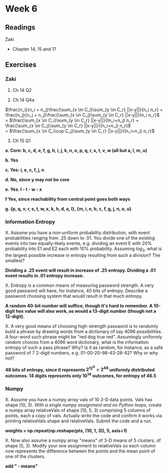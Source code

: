 # Week 6

## Readings
Zaki
  * Chapter 14, 15 and 17

## Exercises
### Zaki

1. Ch 14 Q2

2. Ch 14 Q4a

$\frac{n_i}{n_i + n_j}\frac{\sum_{x \in C_i}\sum_{y \in C_r} ||x-y||}{n_i n_r} +
\frac{n_j}{n_j + n_j}\frac{\sum_{x \in C_j}\sum_{y \in C_r} ||x-y||}{n_i n_r}$\
= $\frac{\sum_{x \in C_i}\sum_{y \in C_r} ||x-y||}{(n_i+n_j) n_r} +
\frac{\sum_{x \in C_j}\sum_{y \in C_r} ||x-y||}{(n_i+n_j) n_r}$\
= $\frac{\sum_{x \in C_i\cup C_j}\sum_{y \in C_r} ||x-y||}{(n_i+n_j) n_r}$

3. Ch 15 Q1

**a. Core: b, c, d, e, f, g, h, i, j, k, n, o, p, q, r, s, t, v, w  (all but a, l, m, u)**

**b. Yes**

**c. Yes: i, e, c, f, j, n**

**d. No, since y may not be core**

**e. Yes.  l - t - w - x**

**f Yes, since reachability from central point goes both ways**

**g. {p, q, v, r, s, t, w, x, k, h, d, a, l}, {m, i, e, b, c, f, g, j, n, o, u}**

### Information Entropy

X. Assume you have a non-uniform probability distribution, with event probabilities ranging from .25 down to .01.  You divide one of the existing events into two equally-likely events, e.g. dividing an event E with 20% probability into E1 and E2 each with 10% probability.  Assuming $log_2$, what is the largest possible increase in entropy resulting from such a division?  The smallest?

**Dividing a .25 event will result in increase of .25 entropy.  Dividing a .01 event results in .01 entropy increase.**

X. Entropy is a common means of measuring password strength.  A very good password will have, for instance, 40 bits of entropy.  Describe a password choosing system that would result in that much entropy.

**A random 40-bit number will suffice, though it's hard to remember.  A 10-digit hex value will also work, as would a 13-digit number (though not a 12-digit)**.  

X. A very good means of choosing high-strength password is to randomly build a phrase by drawing words from a dictionary of say 4096 possibilities.  A four-word such phrase might be "red dog true red".  Assumingly uniformly random choices from a 4096 word dictionary, what is the information entropy of such a pass phrase?  Why? Is it as random, for instance, as a safe password of 7 2-digit numbers, e.g. 01-00-20-98-43-28-42?  Why or why not?

**48 bits of entropy, since it represents $2^{12^4} = 2^{48}$ uniformly distributed outcomes.  14 digits represents only $10^{14}$ outcomes, for entropy of 46.5**

### Numpy

X. Assume you have a numpy array vals of 10 3-D data points.  Vals has shape (10, 3).   *With a single numpy assignment and no Python loops*, create a numpy array relativeVals of shape (10, 5, 3) comprising 5 columns of points, each a copy of vals. Actually write the code and confirm it works via printing relativeVals.shape and relativeVals.  Submit the code and a run.

**weights = np.repeat(np.reshape(pts, (10, 1, 3)), 5, axis=1)**

X. Now also assume a numpy array "means" of 3-D means of 5 clusters, of shape (5, 3).  Modify your one assignment to relativeVals so each column now represents the difference between the points and the mean point of one of the clusters.

**add " - means"**

